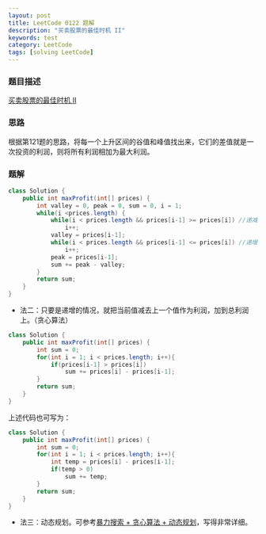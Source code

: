 ```yaml
---
layout: post
title: LeetCode 0122 题解
description: "买卖股票的最佳时机 II"
keywords: test
category: LeetCode
tags: [solving LeetCode]
---
```


### 题目描述
[买卖股票的最佳时机 II](https://leetcode-cn.com/problems/best-time-to-buy-and-sell-stock-ii/)

### 思路
根据第121题的思路，将每一个上升区间的谷值和峰值找出来，它们的差值就是一次投资的利润，则将所有利润相加为最大利润。

### 题解
```java
class Solution {
    public int maxProfit(int[] prices) {
        int valley = 0, peak = 0, sum = 0, i = 1;
        while(i <prices.length) {
        	while(i < prices.length && prices[i-1] >= prices[i]) //递减
        		i++;
    		valley = prices[i-1];
        	while(i < prices.length && prices[i-1] <= prices[i]) //递增
        		i++;
    		peak = prices[i-1];
        	sum += peak - valley;
        }
        return sum;
    }
}
```
* 法二：只要是递增的情况，就把当前值减去上一个值作为利润，加到总利润上。（贪心算法）
```java
class Solution {
    public int maxProfit(int[] prices) {
        int sum = 0;
        for(int i = 1; i < prices.length; i++){
            if(prices[i-1] > prices[i])
                sum += prices[i] - prices[i-1];
        }
        return sum;
    }
}
```
上述代码也可写为：
```java
class Solution {
    public int maxProfit(int[] prices) {
        int sum = 0;
        for(int i = 1; i < prices.length; i++){
            int temp = prices[i] - prices[i-1];
            if(temp > 0)
                sum += temp;
        }
        return sum;
    }
}
```
* 法三：动态规划。可参考[暴力搜索 + 贪心算法 + 动态规划](https://leetcode-cn.com/problems/best-time-to-buy-and-sell-stock-ii/solution/tan-xin-suan-fa-by-liweiwei1419-2/)，写得非常详细。